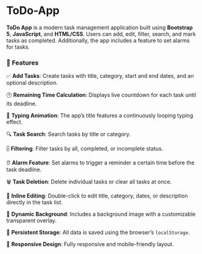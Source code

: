 # ToDo-App
**ToDo App** is a modern task management application built using **Bootstrap 5**, **JavaScript**, and **HTML/CSS**. Users can add, edit, filter, search, and mark tasks as completed. Additionally, the app includes a feature to set alarms for tasks.

### 🎯 Features

✅ **Add Tasks**: Create tasks with title, category, start and end dates, and an optional description.

🕒 **Remaining Time Calculation**: Displays live countdown for each task until its deadline.

🔁 **Typing Animation**: The app’s title features a continuously looping typing effect.

🔍 **Task Search**: Search tasks by title or category.

🎚️ **Filtering**: Filter tasks by all, completed, or incomplete status.

⏰ **Alarm Feature**: Set alarms to trigger a reminder a certain time before the task deadline.

🗑️ **Task Deletion**: Delete individual tasks or clear all tasks at once.

📝 **Inline Editing**: Double-click to edit title, category, dates, or description directly in the task list.

🎨 **Dynamic Background**: Includes a background image with a customizable transparent overlay.

💾 **Persistent Storage**: All data is saved using the browser’s `localStorage`.

🧩 **Responsive Design**: Fully responsive and mobile-friendly layout.
